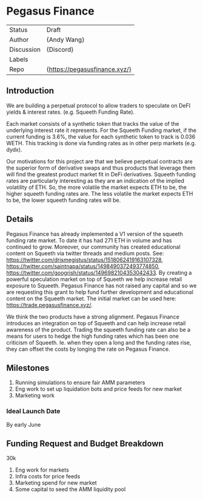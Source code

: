 # Pegasus Finance

|            |                               |
| ---------- | ----------------------------- |
| Status     | Draft                         |
| Author     | {Andy Wang}                   |
| Discussion | {Discord}                     |
| Labels     |                               |
| Repo       | {https://pegasusfinance.xyz/} |

## Introduction

We are building a perpetual protocol to allow traders to speculate on DeFI yields & interest rates. (e.g. Squeeth Funding Rate).

Each market consists of a synthetic token that tracks the value of the underlying interest rate it represents. For the Squeeth Funding market, if the current funding is 3.6%, the value for each synthetic token to track is 0.036 WETH. This tracking is done via funding rates as in other perp markets (e.g. dydx).

Our motivations for this project are that we believe perpetual contracts are the superior form of derivative swaps and thus products that leverage them will find the greatest product market fit in DeFi derivatives. Squeeth funding rates are particularly interesting as they are an indication of the implied volatility of ETH. So, the more volatile the market expects ETH to be, the higher squeeth funding rates are. The less volatile the market expects ETH to be, the lower squeeth funding rates will be.

## Details

Pegasus Finance has already implemented a V1 version of the squeeth funding rate market. To date it has had 271 ETH in volume and has continued to grow. Moreover, our community has created educational content on Squeeth via twitter threads and medium posts. See: https://twitter.com/drismegistus/status/1518062419163107328, https://twitter.com/saintnapa/status/1498490372493774850, https://twitter.com/googrish/status/1496982104353042433. By creating a powerful speculation market on top of Squeeth we help increase retail exposure to Squeeth. Pegasus Finance has not raised any capital and so we are requesting this grant to help fund further development and educational content on the Squeeth market. The initial market can be used here: https://trade.pegasusfinance.xyz/.

We think the two products have a strong alignment. Pegasus Finance introduces an integration on top of Squeeth and can help increase retail awareness of the product. Trading the squeeth funding rate can also be a means for users to hedge the high funding rates which has been one criticism of Squeeth. Ie. when they open a long and the funding rates rise, they can offset the costs by longing the rate on Pegasus Finance.

## Milestones

1. Running simulations to ensure fair AMM parameters
2. Eng work to set up liquidation bots and price feeds for new market
3. Marketing work

### Ideal Launch Date

By early June

## Funding Request and Budget Breakdown

30k

1. Eng work for markets
2. Infra costs for price feeds
3. Marketing spend for new market
4. Some capital to seed the AMM liquidity pool
